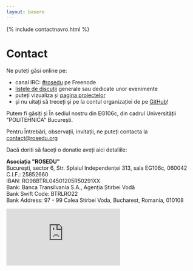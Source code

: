 ```yaml
---
layout: basero
---
```


{% include contactnavro.html %}

# Contact

Ne puteți găsi online pe:


 * canal IRC: [#rosedu](http://webchat.freenode.net/?channels=rosedu) pe Freenode
 * [listele de discuții](http://lists.rosedu.org/ro) generale sau dedicate unor evenimente
 * puteți vizualiza și [pagina proiectelor](https://projects.rosedu.org/)
 * și nu uitați să treceți și pe la contul organizației de pe [GitHub](https://github.com/rosedu)!

Putem fi găsiți și În sediul nostru din EG106c, din cadrul Universității &quot;POLITEHNICA&quot; București.

Pentru Întrebări, observații, invitații, ne puteți contacta la [contact@rosedu.org](mailto:contact@rosedu.org?subject=%5BROSEdu%5D%20)

Dacă doriti să faceți o donatie aveți aici detaliile:

**Asociația "ROSEDU"** <br />
București, sector 6, Str. Splaiul Independenței 313, sala EG106c, 060042 <br />
C.I.F.: 25852660 <br />
IBAN: RO98BTRL04501205R50291XX <br />
Bank: Banca Transilvania S.A., Agenția Știrbei Vodă <br />
Bank Swift Code: BTRLRO22 <br />
Bank Address: 97 - 99 Calea Stirbei Voda, Bucharest, Romania, 010108 <br />



<div class="spacer">
    <!-- clear -->
</div>
<iframe allowtransparency="true" frameborder="0" scrolling="no" src="http://www.facebook.com/plugins/like.php?href=http%3A%2F%2Fwww.facebook.com%2F%23%21%2Fpages%2FROSEdu%2F111655162229859&amp;layout=standard&amp;show_faces=true&amp;width=450&amp;action=like&amp;colorscheme=light&amp;height=80">
    <!-- nothing here -->
</iframe>

